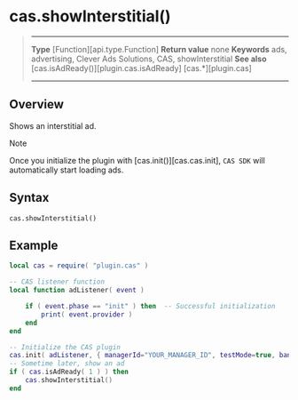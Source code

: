 # cas.showInterstitial()

> --------------------- ------------------------------------------------------------------------------------------
> __Type__              [Function][api.type.Function]
> __Return value__      none
> __Keywords__          ads, advertising, Clever Ads Solutions, CAS, showInterstitial
> __See also__          [cas.isAdReady()][plugin.cas.isAdReady]
>						[cas.*][plugin.cas]
> --------------------- ------------------------------------------------------------------------------------------


## Overview

Shows an interstitial ad.

<div class="guide-notebox">
<div class="notebox-title">Note</div>

Once you initialize the plugin with [cas.init()][cas.cas.init], `CAS SDK` will automatically start loading ads. 

</div>


## Syntax

    cas.showInterstitial()

## Example

``````lua
local cas = require( "plugin.cas" )

-- CAS listener function
local function adListener( event )

	if ( event.phase == "init" ) then  -- Successful initialization
		print( event.provider )
	end
end

-- Initialize the CAS plugin
cas.init( adListener, { managerId="YOUR_MANAGER_ID", testMode=true, banner=false, interstitial=true, rewarded=true, appReturn=false } )
-- Sometime later, show an ad
if ( cas.isAdReady( 1 ) ) then
	cas.showInterstitial()
end
``````